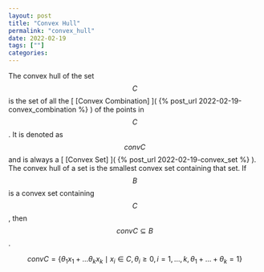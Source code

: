 ```yaml
---
layout: post
title: "Convex Hull"
permalink: "convex_hull"
date: 2022-02-19
tags: [""]
categories:
---
```



The convex hull of the set $$C$$ is the set of all the [ [Convex Combination] ](
{% post_url 2022-02-19-convex_combination %} ) of the points in $$C$$. It is
denoted as $$conv C$$ and is always a [ [Convex Set] ]( {% post_url
2022-02-19-convex_set %} ). The convex hull of a set is the smallest 
convex set containing that set. If $$B$$ is a convex set containing $$C$$, then
$$conv C \subseteq B$$.

$$conv C = \{ \theta_1 x_1 + \dots \theta_k x_k \mid x_i \in C, \theta_i \geq 0,
i = 1, \dots, k, \theta_1 + \dots + \theta_k =1 \}$$
